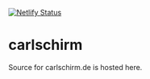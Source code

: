 [![Netlify Status](https://api.netlify.com/api/v1/badges/6f3e0c37-5f8a-4fe7-af69-5356f2bf7634/deploy-status)](https://app.netlify.com/sites/carlschirm/deploys)

# carlschirm
Source for carlschirm.de is hosted here.
